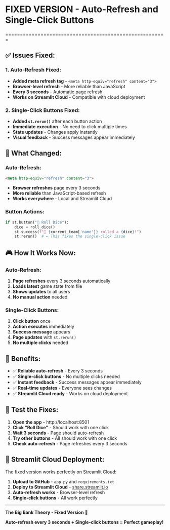 # FIXED VERSION - Auto-Refresh and Single-Click Buttons
=======================================================

## ✅ Issues Fixed:

### 1. Auto-Refresh Fixed:
- **Added meta refresh tag** - `<meta http-equiv="refresh" content="3">`
- **Browser-level refresh** - More reliable than JavaScript
- **Every 3 seconds** - Automatic page refresh
- **Works on Streamlit Cloud** - Compatible with cloud deployment

### 2. Single-Click Buttons Fixed:
- **Added `st.rerun()`** after each button action
- **Immediate execution** - No need to click multiple times
- **State updates** - Changes apply instantly
- **Visual feedback** - Success messages appear immediately

## 🔧 What Changed:

### Auto-Refresh:
```html
<meta http-equiv="refresh" content="3">
```
- **Browser refreshes** page every 3 seconds
- **More reliable** than JavaScript-based refresh
- **Works everywhere** - Local and Streamlit Cloud

### Button Actions:
```python
if st.button("🎲 Roll Dice"):
    dice = roll_dice()
    st.success(f"🎲 {current_team['name']} rolled a {dice}!")
    st.rerun()  # ← This fixes the single-click issue
```

## 🎮 How It Works Now:

### Auto-Refresh:
1. **Page refreshes** every 3 seconds automatically
2. **Loads latest** game state from file
3. **Shows updates** to all users
4. **No manual action** needed

### Single-Click Buttons:
1. **Click button** once
2. **Action executes** immediately
3. **Success message** appears
4. **Page updates** with `st.rerun()`
5. **No multiple clicks** needed

## 🚀 Benefits:

- ✅ **Reliable auto-refresh** - Every 3 seconds
- ✅ **Single-click buttons** - No multiple clicks needed
- ✅ **Instant feedback** - Success messages appear immediately
- ✅ **Real-time updates** - Everyone sees changes
- ✅ **Streamlit Cloud ready** - Works on cloud deployment

## 🎯 Test the Fixes:

1. **Open the app** - http://localhost:8501
2. **Click "Roll Dice"** - Should work with one click
3. **Wait 3 seconds** - Page should auto-refresh
4. **Try other buttons** - All should work with one click
5. **Check auto-refresh** - Page refreshes every 3 seconds

## 📱 Streamlit Cloud Deployment:

The fixed version works perfectly on Streamlit Cloud:
1. **Upload to GitHub** - `app.py` and `requirements.txt`
2. **Deploy to Streamlit Cloud** - [share.streamlit.io](https://share.streamlit.io)
3. **Auto-refresh works** - Browser-level refresh
4. **Single-click buttons** - All work perfectly

---

**The Big Bank Theory - Fixed Version** 🏦

**Auto-refresh every 3 seconds + Single-click buttons = Perfect gameplay!**
